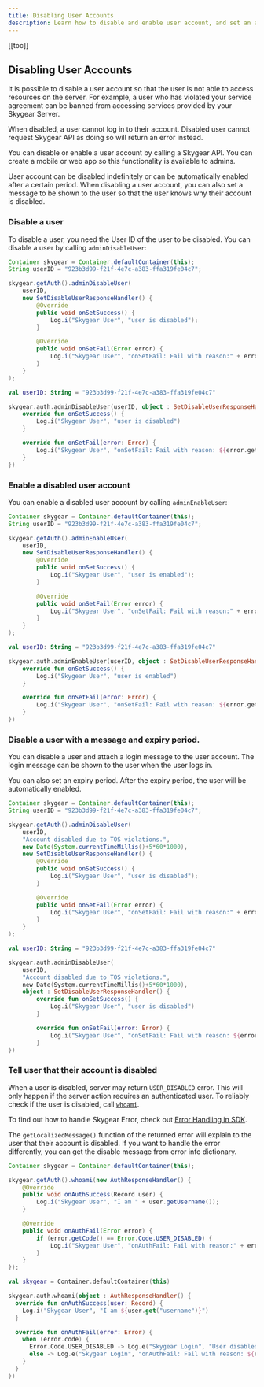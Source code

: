 ```yaml
---
title: Disabling User Accounts
description: Learn how to disable and enable user account, and set an auto-enable period
---
```


[[toc]]

## Disabling User Accounts

It is possible to disable a user account so that the user is not able to access
resources on the server. For example, a user who has violated your service
agreement can be banned from accessing services provided by your Skygear Server.

When disabled, a user cannot log in to their account. Disabled user cannot
request Skygear API as doing so will return an error instead.

You can disable or enable a user account by calling a Skygear API. You can
create a mobile or web app so this functionality is available to admins.

User account can be disabled indefinitely or can be automatically enabled
after a certain period. When disabling a user account, you can also set
a message to be shown to the user so that the user knows why their account is
disabled.

### Disable a user

To disable a user, you need the User ID of the user to be disabled.
You can disable a user by calling
`adminDisableUser`:

```java
Container skygear = Container.defaultContainer(this);
String userID = "923b3d99-f21f-4e7c-a383-ffa319fe04c7";

skygear.getAuth().adminDisableUser(
    userID,
    new SetDisableUserResponseHandler() {
        @Override
        public void onSetSuccess() {
            Log.i("Skygear User", "user is disabled");
        }

        @Override
        public void onSetFail(Error error) {
            Log.i("Skygear User", "onSetFail: Fail with reason:" + error.getLocalizedMessage());
        }
    }
);
```

```kotlin
val userID: String = "923b3d99-f21f-4e7c-a383-ffa319fe04c7"

skygear.auth.adminDisableUser(userID, object : SetDisableUserResponseHandler() {
    override fun onSetSuccess() {
        Log.i("Skygear User", "user is disabled")
    }

    override fun onSetFail(error: Error) {
        Log.i("Skygear User", "onSetFail: Fail with reason: ${error.getLocalizedMessage()}")
    }
})
```

### Enable a disabled user account

You can enable a disabled user account by calling
`adminEnableUser`:

```java
Container skygear = Container.defaultContainer(this);
String userID = "923b3d99-f21f-4e7c-a383-ffa319fe04c7";

skygear.getAuth().adminEnableUser(
    userID,
    new SetDisableUserResponseHandler() {
        @Override
        public void onSetSuccess() {
            Log.i("Skygear User", "user is enabled");
        }

        @Override
        public void onSetFail(Error error) {
            Log.i("Skygear User", "onSetFail: Fail with reason:" + error.getLocalizedMessage());
        }
    }
);
```

```kotlin
val userID: String = "923b3d99-f21f-4e7c-a383-ffa319fe04c7"

skygear.auth.adminEnableUser(userID, object : SetDisableUserResponseHandler() {
    override fun onSetSuccess() {
        Log.i("Skygear User", "user is enabled")
    }

    override fun onSetFail(error: Error) {
        Log.i("Skygear User", "onSetFail: Fail with reason: ${error.getLocalizedMessage()}")
    }
})
```

### Disable a user with a message and expiry period.

You can disable a user and attach a login message to the user account. The
login message can be shown to the user when the user logs in.

You can also set an expiry period. After the expiry period, the user will be
automatically enabled.

```java
Container skygear = Container.defaultContainer(this);
String userID = "923b3d99-f21f-4e7c-a383-ffa319fe04c7";

skygear.getAuth().adminDisableUser(
    userID,
    "Account disabled due to TOS violations.",
    new Date(System.currentTimeMillis()+5*60*1000),
    new SetDisableUserResponseHandler() {
        @Override
        public void onSetSuccess() {
            Log.i("Skygear User", "user is disabled");
        }

        @Override
        public void onSetFail(Error error) {
            Log.i("Skygear User", "onSetFail: Fail with reason:" + error.getLocalizedMessage());
        }
    }
);
```

```kotlin
val userID: String = "923b3d99-f21f-4e7c-a383-ffa319fe04c7"

skygear.auth.adminDisableUser(
    userID,
    "Account disabled due to TOS violations.",
    new Date(System.currentTimeMillis()+5*60*1000),
    object : SetDisableUserResponseHandler() {
        override fun onSetSuccess() {
            Log.i("Skygear User", "user is disabled")
        }

        override fun onSetFail(error: Error) {
            Log.i("Skygear User", "onSetFail: Fail with reason: ${error.getLocalizedMessage()}")
        }
})
```

### Tell user that their account is disabled

When a user is disabled, server may return `USER_DISABLED` error. This will only
happen if the server action requires an authenticated user. To reliably check if
the user is disabled, call
[`whoami`].

To find out how to handle Skygear Error, check out [Error Handling in SDK].

The `getLocalizedMessage()` function of the returned error will explain to the
user that their account is disabled. If you want to handle the error
differently, you can get the disable message from error info dictionary.

```java
Container skygear = Container.defaultContainer(this);

skygear.getAuth().whoami(new AuthResponseHandler() {
    @Override
    public void onAuthSuccess(Record user) {
        Log.i("Skygear User", "I am " + user.getUsername());
    }

    @Override
    public void onAuthFail(Error error) {
        if (error.getCode() == Error.Code.USER_DISABLED) {
            Log.i("Skygear User", "onAuthFail: Fail with reason:" + error.getLocalizedMessage());
        }
    }
});
```

```kotlin
val skygear = Container.defaultContainer(this)

skygear.auth.whoami(object : AuthResponseHandler() {
  override fun onAuthSuccess(user: Record) {
    Log.i("Skygear User", "I am ${user.get("username")}")
  }

  override fun onAuthFail(error: Error) {
    when (error.code) {
      Error.Code.USER_DISABLED -> Log.e("Skygear Login", "User disabled")
      else -> Log.e("Skygear Login", "onAuthFail: Fail with reason: ${error.code}")
    }
  }
})
```

[Error Handling in SDK]: /guides/advanced/sdk-error-handling/android/
[`whoami`]: https://docs.skygear.io/android/reference/v1/io/skygear/skygear/AuthContainer.html#whoami-io.skygear.skygear.AuthResponseHandler-
